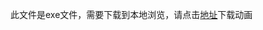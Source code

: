 此文件是exe文件，需要下载到本地浏览，请点击[地址](http://resource.3cwdb.com/kailong-donghua/%E6%9C%8D%E5%8A%A1%E5%99%A8%E5%AE%89%E8%A3%85_2SQL%E5%AE%89%E8%A3%85.exe)下载动画

